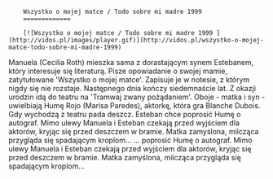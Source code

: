 
        Wszystko o mojej matce / Todo sobre mi madre 1999 
        =============
        
        [![Wszystko o mojej matce / Todo sobre mi madre 1999 ](http://vidos.pl/images/player.gif)](http://vidos.pl/wszystko-o-mojej-matce-todo-sobre-mi-madre-1999)
        
        
 Manuela (Cecilia Roth) mieszka sama z dorastającym synem Estebanem, który interesuje się literaturą. Pisze opowiadanie o swojej mamie, zatytułowane 'Wszystko o mojej matce'. Zapisuje je w notesie, z którym nigdy się nie rozstaje. Następnego dnia kończy siedemnaście lat. Z okazji urodzin idą do teatru na 'Tramwaj zwany pożądaniem'. Oboje - matka i syn - uwielbiają Humę Rojo (Marisa Paredes), aktorkę, która gra Blanche Dubois. Gdy wychodzą z teatru pada deszcz. Esteban chce poprosić Humę o autograf. Mimo ulewy Manuela i Esteban czekają przed wyjściem dla aktorów, kryjąc się przed deszczem w bramie. Matka zamyślona, milcząca przygląda się spadającym kroplom...   ... poprosić Humę o autograf. Mimo ulewy Manuela i Esteban czekają przed wyjściem dla aktorów, kryjąc się przed deszczem w bramie. Matka zamyślona, milcząca przygląda się spadającym kroplom...
    